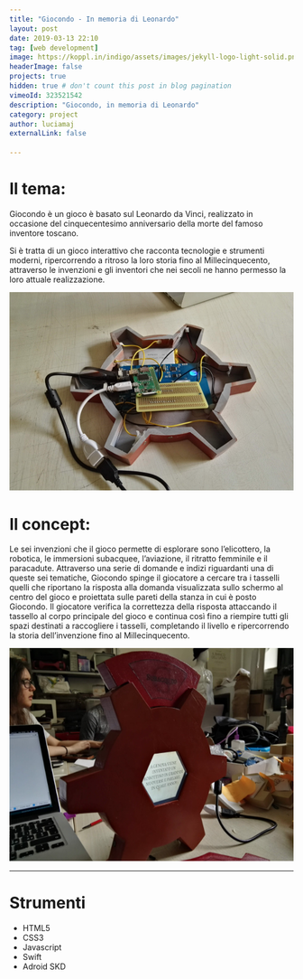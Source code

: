 ```yaml
---
title: "Giocondo - In memoria di Leonardo"
layout: post
date: 2019-03-13 22:10
tag: [web development]
image: https://koppl.in/indigo/assets/images/jekyll-logo-light-solid.png
headerImage: false
projects: true
hidden: true # don't count this post in blog pagination
vimeoId: 323521542
description: "Giocondo, in memoria di Leonardo"
category: project
author: luciamaj
externalLink: false

---
```


# Il tema:
Giocondo è un gioco è basato sul Leonardo da Vinci, realizzato in occasione del  cinquecentesimo anniversario della morte del famoso inventore toscano.
 
Si è tratta di un gioco interattivo che racconta tecnologie e strumenti moderni, ripercorrendo a ritroso la loro storia fino al Millecinquecento, attraverso le invenzioni e gli inventori che nei secoli ne hanno permesso la loro attuale realizzazione.

![image](/assets/images/giocondo/giocondo-1.png)

# Il concept:
Le sei invenzioni che il gioco permette di esplorare sono l’elicottero, la robotica, le immersioni subacquee, l’aviazione, il ritratto femminile e il paracadute. 
Attraverso una serie di domande e indizi riguardanti una di queste sei tematiche, Giocondo spinge il giocatore a cercare tra i tasselli quelli che riportano la risposta alla domanda visualizzata sullo schermo al centro del gioco e proiettata sulle pareti della stanza in cui è posto Giocondo.
Il giocatore verifica la correttezza della risposta attaccando il tassello al corpo principale del gioco e continua così fino a riempire tutti gli spazi destinati a raccogliere i tasselli, completando il livello e ripercorrendo la storia dell’invenzione fino al Millecinquecento.

![image](/assets/images/giocondo/giocondo-2.png)

---

# Strumenti

- HTML5
- CSS3
- Javascript
- Swift
- Adroid SKD